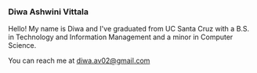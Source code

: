 ### Diwa Ashwini Vittala
Hello! My name is Diwa and I've graduated from UC Santa Cruz with a B.S. in Technology and Information Management and a minor in Computer Science.    

You can reach me at diwa.av02@gmail.com 
